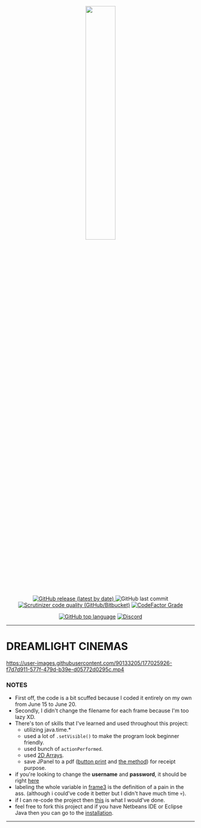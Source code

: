 <p align="center" width="100%">
    <a href="https://www.youtube.com/watch?v=iik25wqIuFo">
    <img width="40%" src="https://user-images.githubusercontent.com/90133205/177029000-50b2cffa-efae-44bb-bab2-bd86291b1ea9.png">
</p>

<p align="center">
 <a href="https://github.com/techies03/DREAMLIGHT-CINEMAS/releases"><img alt="GitHub release (latest by date)"  src="https://img.shields.io/github/v/release/techies03/DREAMLIGHT-CINEMAS?logo=github&style=for-the-badge">
</a>
   <img alt="GitHub last commit" src="https://img.shields.io/github/last-commit/techies03/DREAMLIGHT-CINEMAS?logo=github&style=for-the-badge"></a>
   <a href="https://www.youtube.com/watch?v=iik25wqIuFo"><img alt="Scrutinizer code quality (GitHub/Bitbucket)" src="https://img.shields.io/scrutinizer/quality/g/techies03/DREAMLIGHT-CINEMAS?logo=Scrutinizer%20CI&style=for-the-badge"><a/>
   <a href="https://www.codefactor.io/repository/github/techies03/dreamlight-cinemas"><img alt="CodeFactor Grade" src="https://img.shields.io/codefactor/grade/github/techies03/DREAMLIGHT-CINEMAS?logo=codefactor&style=for-the-badge">
</p>
 
<p align="center">
   <img alt="GitHub top language" src="https://img.shields.io/github/languages/top/techies03/DREAMLIGHT-CINEMAS?color=%23FF7800&logo=java&style=for-the-badge"></a>
   <a href="https://discordapp.com/users/553463605769535490"><img alt="Discord" src="https://img.shields.io/discord/900368184924852245?color=%235865F2&label=support&logo=discord&logoColor=white&style=for-the-badge"></a>
</p>

----------------------------------
# DREAMLIGHT CINEMAS
https://user-images.githubusercontent.com/90133205/177025926-f7d7d911-577f-479d-b39e-d05772d0295c.mp4

### NOTES
- First off, the code is a bit scuffed because I coded it entirely on my own from June 15 to June 20.
- Secondly, I didn't change the filename for each frame because I'm too lazy XD.
- There's ton of skills that I've learned and used throughout this project:
    - utilizing java.time.*
    - used a lot of ``.setVisible()`` to make the program look beginner friendly.
    - used bunch of ``actionPerformed``.
    - used [2D Arrays](https://github.com/techies03/DREAMLIGHT-CINEMAS/blob/fd5aeed1b2f4568222242042cf85e18ad5fbc9f2/src/Frame3.java#L66).
    - save JPanel to a pdf ([button print](https://github.com/techies03/DREAMLIGHT-CINEMAS/blob/445f40239d36610c900c928eca812fdbc81f8c04/src/Frame5.java#L238) and [the method](https://github.com/techies03/DREAMLIGHT-CINEMAS/blob/445f40239d36610c900c928eca812fdbc81f8c04/src/Frame5.java#L255))  for receipt purpose.
- if you're looking to change the **username** and **password**, it should be right [here](https://github.com/techies03/DREAMLIGHT-CINEMAS/blob/550ab8120f4fbaf6dd5948b9fa54c48749ffdfe6/src/Frame.java#L104)
- labeling the whole variable in [frame3](https://github.com/techies03/DREAMLIGHT-CINEMAS/blob/master/src/Frame3.java) is the definition of a pain in the ass. (although i could've code it better but I didn't have much time :skull:).
- if I can re-code the project then [this](https://github.com/techies03/DREAMLIGHT-CINEMAS/wiki/Improve-Code-Quality) is what I would've done.
- feel free to fork this project and if you have Netbeans IDE or Eclipse Java then you can go to the [installation](https://github.com/techies03/DREAMLIGHT-CINEMAS/wiki/Installation).
----------------------------------

